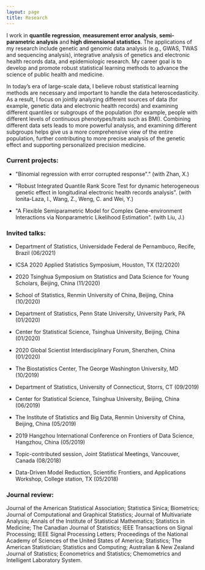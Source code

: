 ```yaml
---
layout: page
title: Research
---
```


   I work in **quantile regression**, **measurement error analysis**, **semi-parametric analysis** and **high dimensional statistics**. The applications of my research include genetic and genomic data analysis (e.g., GWAS, TWAS and sequencing analysis), integrative analysis of genetics and electronic health records data, and epidemiologic research. My career goal is to develop and promote robust statistical learning methods to advance the science of public health and medicine.
   
  In today’s era of large-scale data, I believe robust statistical learning methods are necessary and important to handle the data heteroscedasticity.  As a result, I focus on jointly analyzing different sources of data (for example, genetic data and electronic health records) and examining different quantiles or subgroups of the population (for example, people with different levels of continuous phenotypes/traits such as BMI). Combining different data sets leads to more powerful analysis, and examining different subgroups helps give us a more comprehensive view of the entire population, further contributing to more precise analysis of the genetic effect and supporting personalized precision medicine. 


### Current projects:

- "Binomial regression with error corrupted response"." (with Zhan, X.)

- "Robust Integrated Quantile Rank Score Test for dynamic heterogeneous genetic effect in longitudinal electronic health records analysis". (with Ionita-Laza, I., Wang, Z., Weng, C. and Wei, Y.)

- "A Flexible Semiparametric Model for Complex Gene-environment Interactions via Nonparametric Likelihood Estimation". (with Liu, J.)

### Invited talks:
- Department of Statistics, Universidade Federal de Pernambuco, Recife, Brazil (06/2021)

- ICSA 2020 Applied Statistics Symposium, Houston, TX (12/2020)

- 2020 Tsinghua Symposium on Statistics and Data Science for Young Scholars, Beijing, China (11/2020)

- School of Statistics, Renmin University of China, Beijing, China (10/2020)

- Department of Statistics, Penn State University, University Park, PA (01/2020)

- Center for Statistical Science, Tsinghua University, Beijing, China (01/2020)

- 2020 Global Scientist Interdisciplinary Forum, Shenzhen, China (01/2020)

- The Biostatistics Center, The George Washington University, MD (10/2019)

- Department of Statistics, University of Connecticut, Storrs, CT (09/2019)

- Center for Statistical Science, Tsinghua University, Beijing, China (06/2019)

- The Institute of Statistics and Big Data, Renmin University of China, Beijing, China (05/2019)

- 2019 Hangzhou International Conference on Frontiers of Data Science, Hangzhou, China (05/2019)

- Topic-contributed session, Joint Statistical Meetings, Vancouver, Canada (08/2018)

- Data-Driven Model Reduction, Scientific Frontiers, and Applications Workshop, College station, TX (05/2018)

### Journal review:

Journal of the American Statistical Association; Statistica Sinica; Biometrics; Journal of Computational and Graphical Statistics; Journal of Multivariate Analysis; Annals of the Institute of Statistical Mathematics; Statistics in Medicine; The Canadian Journal of Statistics;  IEEE Transactions on Signal Processing; IEEE Signal Processing Letters; Proceedings of the National Academy of Sciences of the United States of America; Statistics; The American Statistician; Statistics and Computing; Australian & New Zealand Journal of Statistics; Econometrics and Statistics; Chemometrics and Intelligent Laboratory System.

